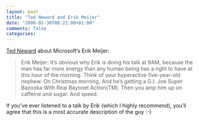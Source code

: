 ```yaml
---
layout: post
title: "Ted Neward and Erik Meijer"
date: "2008-01-30T08:22:00+01:00"
comments: false
categories: 
---
```


<p><a href="http://blogs.tedneward.com/2008/01/30/Highlights+Of+The+LangNET+Symposium+Day+Two.aspx">Ted Neward</a> about Microsoft&#8217;s Erik Meijer:</p>

<blockquote>
<p>Erik Meijer: It&#8217;s obvious why Erik is doing his talk at 9AM, because the man has far more energy than any human being has a right to have at this hour of the morning. Think of your hyperactive five-year-old nephew. On Christmas morning. And he&#8217;s getting a G.I. Joe Super Bazooka With Real Bayonet Action(TM). Then you amp him up on caffeine and sugar. And speed.</p>
</blockquote>

<p>If you&#8217;ve ever listened to a talk by Erik (which I highly recommend), you&#8217;ll agree that this is a most accurate description of the guy :-)</p>



